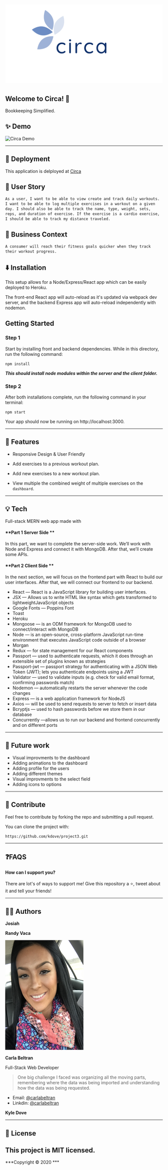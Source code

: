 # ![Logo][CircaLogo]
[CircaLogo]: https://github.com/kdove/project3/blob/master/client/public/assets/images/Logo/linkedin_banner_image_1.png?raw=true "Circa Logo"

## Welcome to Circa! 👋

Bookkeeping Simplified.

## ✨ Demo

![Circa Demo][demo]

[demo]: https://github.com/carlabeltran/Fitness-Tracker/blob/master/Develop/public/assets/images/Gym-Rat-Demo.gif?raw=true "Circa Demo"

-----

## 🚀 Deployment

This application is delployed at [Circa](https://eattburgerapp.herokuapp.com/)


## 📕 User Story

```
As a user, I want to be able to view create and track daily workouts. I want to be able to log multiple exercises in a workout on a given day. I should also be able to track the name, type, weight, sets, reps, and duration of exercise. If the exercise is a cardio exercise, I should be able to track my distance traveled.
```

## 💼 Business Context

```
A consumer will reach their fitness goals quicker when they track their workout progress.
```

## ⬇️️ Installation

This setup allows for a Node/Express/React app which can be easily deployed to Heroku.

The front-end React app will auto-reload as it's updated via webpack dev server, and the backend Express app will auto-reload independently with nodemon.

## Getting Started

### **Step 1**

Start by installing front and backend dependencies. While in this directory, run the following command:

```
npm install
```

***This should install node modules within the server and the client folder.***

### **Step 2**

After both installations complete, run the following command in your terminal:

```
npm start
```

Your app should now be running on http://localhost:3000. 


-----
## 🌈 Features

* Responsive Design & User Friendly

* Add exercises to a previous workout plan.

* Add new exercises to a new workout plan.

* View multiple the combined weight of multiple exercises on the `dashboard`.

*****

## 💡 Tech

Full-stack MERN web app made with 

#### **Part 1 Server Side **
In this part, we want to complete the server-side work. We’ll work with Node and Express and connect it with MongoDB. After that, we’ll create some APIs.

#### **Part 2 Client Side **
In the next section, we will focus on the frontend part with React to build our user interfaces. After that, we will connect our frontend to our backend.

* React — React is a JavaScript library for building user interfaces.
* JSX — Allows us to write HTML like syntax which gets transformed to lightweightJavaScript objects
* Google Fonts — Poppins Font
* Toast
* Heroku
* Mongoose — is an ODM framework for MongoDB used to connect/interact with MongoDB
* Node — is an open-source, cross-platform JavaScript run-time environment that executes JavaScript code outside of a browser
* Morgan
* Redux — for state management for our React components
* Passport — used to authenticate requests, which it does through an extensible set of plugins known as strategies
* Passport-jwt — passport strategy for authenticating with a JSON Web Token (JWT); lets you authenticate endpoints using a JWT
* Validator — used to validate inputs (e.g. check for valid email format, confirming passwords match)
* Nodemon — automatically restarts the server whenever the code changes
* Express — is a web application framework for NodeJS
* Axios — will be used to send requests to server to fetch or insert data
* Bcryptjs — used to hash passwords before we store them in our database
* Concurrently —allows us to run our backend and frontend concurrently and on different ports
---

## 🔮 Future work

- Visual improvments to the dashboard
- Adding animations to the dashboard
- Adding profile for the users
- Adding different themes
- Visual improvments to the select field
- Adding icons to options

---

## 🤝 Contribute

Feel free to contribute by forking the repo and submitting a pull request.

You can clone the project with:
```
https://github.com/kdove/project3.git
```

----

## ❓FAQS

#### How can I support you?

There are lot's of ways to support me! Give this repository a ⭐, tweet about it and tell your friends!

___
## 👥👥 Authors

**Josiah**


**Randy Vaca**


![Profile Picture](https://github.com/carlabeltran/Eat-Da-Burger-/blob/master/public/img/profilepic250x350.png?raw=true)

**Carla Beltran**

Full-Stack Web Developer

> One big challenge I faced was organizing all the moving parts, remembering where the data was being imported and understanding how the data was being requested. 

- Email: [@carlabeltran](https://github.com/carlabeltran14@icloud.com)
- Linkdin: [@carlabeltran](https://github.com/carlabeltran)


**Kyle Dove**

----
## 📝 License

This project is MIT licensed.
---
***Copyright © 2020 ***
